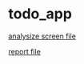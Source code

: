 # todo_app


[analysize screen file](https://github.com/quangkyzzz/todo-app/blob/main/analysize_widget.txt)

[report file](https://github.com/quangkyzzz/todo-app/blob/main/report.txt)

